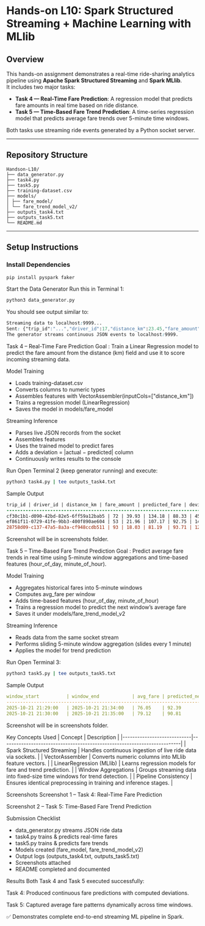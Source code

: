 # Hands-on L10: Spark Structured Streaming + Machine Learning with MLlib

## Overview
This hands-on assignment demonstrates a real-time ride-sharing analytics pipeline using **Apache Spark Structured Streaming** and **Spark MLlib**.  
It includes two major tasks:

- **Task 4 — Real-Time Fare Prediction**: A regression model that predicts fare amounts in real time based on ride distance.  
- **Task 5 — Time-Based Fare Trend Prediction**: A time-series regression model that predicts average fare trends over 5-minute time windows.

Both tasks use streaming ride events generated by a Python socket server.

---

## Repository Structure
```
Handson-L10/
├── data_generator.py
├── task4.py
├── task5.py
├── training-dataset.csv
├── models/
│ ├── fare_model/
│ └── fare_trend_model_v2/
├── outputs_task4.txt
├── outputs_task5.txt
└── README.md
```

---

## Setup Instructions

### Install Dependencies
```bash
pip install pyspark faker
```

Start the Data Generator
Run this in Terminal 1:
``` bash
python3 data_generator.py
```

You should see output similar to:
```css
Streaming data to localhost:9999...
Sent: {"trip_id":"...","driver_id":17,"distance_km":23.45,"fare_amount":67.20,"timestamp":"2025-10-21 17:30:00"}
The generator streams continuous JSON events to localhost:9999.
```

Task 4 – Real-Time Fare Prediction
Goal : Train a Linear Regression model to predict the fare amount from the distance (km) field and use it to score incoming streaming data.

Model Training
* Loads training-dataset.csv
* Converts columns to numeric types
* Assembles features with VectorAssembler(inputCols=["distance_km"])
* Trains a regression model (LinearRegression)
* Saves the model in models/fare_model

Streaming Inference
* Parses live JSON records from the socket
* Assembles features
* Uses the trained model to predict fares
* Adds a deviation = |actual − predicted| column
* Continuously writes results to the console

Run
Open Terminal 2 (keep generator running) and execute:

```bash
python3 task4.py | tee outputs_task4.txt
```

Sample Output
```diff
trip_id | driver_id | distance_km | fare_amount | predicted_fare | deviation
---------------------------------------------------------------------------
cf30c1b1-d090-42bd-82e5-6ff59a12bab5 | 72 | 39.93 | 134.18 | 88.33 | 45.85
ef861f11-0729-41fe-9bb3-400f890ae604 | 53 | 21.96 | 107.17 | 92.75 | 14.41
28758d09-c137-47a5-8a3a-cf948ccdb511 | 93 | 18.03 | 81.19  | 93.71 | 12.52
```
Screenshot will be in screenshots folder.

Task 5 – Time-Based Fare Trend Prediction
Goal : Predict average fare trends in real time using 5-minute window aggregations and time-based features (hour_of_day, minute_of_hour).

Model Training
* Aggregates historical fares into 5-minute windows
* Computes avg_fare per window
* Adds time-based features (hour_of_day, minute_of_hour)
* Trains a regression model to predict the next window’s average fare
* Saves it under models/fare_trend_model_v2

Streaming Inference
* Reads data from the same socket stream
* Performs sliding 5-minute window aggregation (slides every 1 minute)
* Applies the model for trend prediction

Run
Open Terminal 3:

``` bash
python3 task5.py | tee outputs_task5.txt
```
Sample Output
```yaml
window_start          | window_end            | avg_fare | predicted_next_avg_fare
-------------------------------------------------------------------------------
2025-10-21 21:29:00   | 2025-10-21 21:34:00   | 76.05    | 92.39
2025-10-21 21:30:00   | 2025-10-21 21:35:00   | 79.12    | 90.81
```
Screenshot will be in screenshots folder.

Key Concepts Used
| Concept                    |	Description                                                             |
|----------------------------|-------------------------------------------------------------------------|
| Spark Structured Streaming |	Handles continuous ingestion of live ride data via sockets.             |
| VectorAssembler            |	Converts numeric columns into MLlib feature vectors.                    |
| LinearRegression (MLlib)   |	Learns regression models for fare and trend prediction.                 |
| Window Aggregations        |	Groups streaming data into fixed-size time windows for trend detection. |
| Pipeline Consistency       |	Ensures identical preprocessing in training and inference stages.       |

Screenshots
Screenshot 1 – Task 4: Real-Time Fare Prediction

Screenshot 2 – Task 5: Time-Based Fare Trend Prediction

Submission Checklist
* data_generator.py streams JSON ride data
* task4.py trains & predicts real-time fares
* task5.py trains & predicts fare trends
* Models created (fare_model, fare_trend_model_v2)
* Output logs (outputs_task4.txt, outputs_task5.txt)
* Screenshots attached
* README completed and documented

Results
Both Task 4 and Task 5 executed successfully:

Task 4: Produced continuous fare predictions with computed deviations.

Task 5: Captured average fare patterns dynamically across time windows.

✅ Demonstrates complete end-to-end streaming ML pipeline in Spark.
